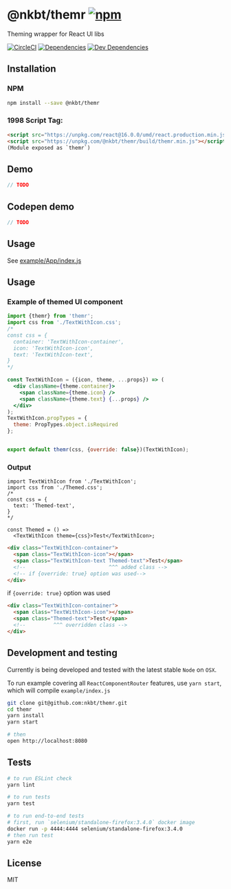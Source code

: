 # @nkbt/themr [![npm](https://img.shields.io/npm/v/@nkbt/themr.svg?style=flat-square)](https://www.npmjs.com/package/@nkbt/themr)

Theming wrapper for React UI libs


[![CircleCI](https://img.shields.io/circleci/project/@nkbt/themr.svg?style=flat-square)](https://circleci.com/gh/@nkbt/themr)
[![Dependencies](https://img.shields.io/david/@nkbt/themr.svg?style=flat-square)](https://david-dm.org/@nkbt/themr)
[![Dev Dependencies](https://img.shields.io/david/dev/@nkbt/themr.svg?style=flat-square)](https://david-dm.org/@nkbt/themr#info=devDependencies)


## Installation

### NPM

```sh
npm install --save @nkbt/themr
```

### 1998 Script Tag:
```html
<script src="https://unpkg.com/react@16.0.0/umd/react.production.min.js"></script>
<script src="https://unpkg.com/@nkbt/themr/build/themr.min.js"></script>
(Module exposed as `themr`)
```


## Demo

```js
// TODO
```

## Codepen demo

```js
// TODO
```


## Usage

See [example/App/index.js](example/App/index.js)


## Usage


### Example of themed UI component
```jsx
import {themr} from 'themr';
import css from './TextWithIcon.css';
/*
const css = {
  container: 'TextWithIcon-container',
  icon: 'TextWithIcon-icon',
  text: 'TextWithIcon-text',
}
*/

const TextWithIcon = ({icon, theme, ...props}) => (
  <div className={theme.container}>
    <span className={theme.icon} />
    <span className={theme.text} {...props} />
  </div>
);
TextWithIcon.propTypes = {
  theme: PropTypes.object.isRequired
};


export default themr(css, {override: false})(TextWithIcon);
```

### Output
```
import TextWithIcon from './TextWithIcon';
import css from './Themed.css';
/*
const css = {
  text: 'Themed-text',
}
*/

const Themed = () =>
  <TextWithIcon theme={css}>Test</TextWithIcon>;
```

```html
<div class="TextWithIcon-container">
  <span class="TextWithIcon-icon"></span>
  <span class="TextWithIcon-text Themed-text">Test</span>
  <!--                           ^^^ added class -->
  <!-- if {override: true} option was used-->
</div>
```

if `{override: true}` option was used

```html
<div class="TextWithIcon-container">
  <span class="TextWithIcon-icon"></span>
  <span class="Themed-text">Test</span>
  <!--         ^^^ overridden class -->
</div>
```


## Development and testing

Currently is being developed and tested with the latest stable `Node` on `OSX`.

To run example covering all `ReactComponentRouter` features, use `yarn start`, which will compile `example/index.js`

```bash
git clone git@github.com:nkbt/themr.git
cd themr
yarn install
yarn start

# then
open http://localhost:8080
```

## Tests

```bash
# to run ESLint check
yarn lint

# to run tests
yarn test

# to run end-to-end tests
# first, run `selenium/standalone-firefox:3.4.0` docker image
docker run -p 4444:4444 selenium/standalone-firefox:3.4.0
# then run test
yarn e2e
```

## License

MIT
